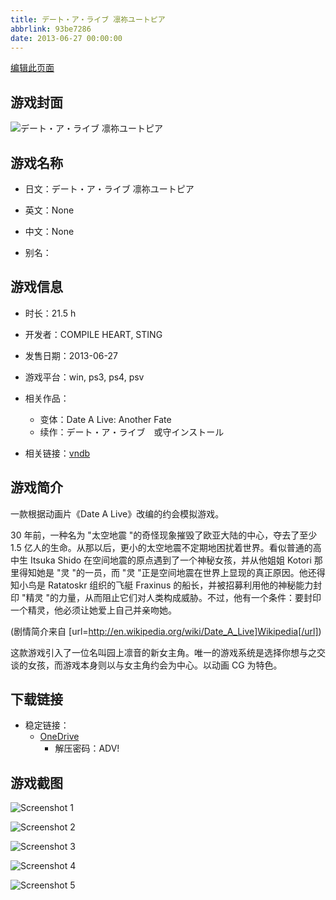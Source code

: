 ```yaml
---
title: デート・ア・ライブ 凛祢ユートピア
abbrlink: 93be7286
date: 2013-06-27 00:00:00
---
```

[编辑此页面](https://github.com/ACG-3/ADV3-source/blob/main/source/_posts/games/%E3%83%87%E3%83%BC%E3%83%88%E3%83%BB%E3%82%A2%E3%83%BB%E3%83%A9%E3%82%A4%E3%83%96%20Twin%20Edition%20%E5%87%9C%E7%B7%92%E3%83%AA%E3%83%B3%E3%82%AB%E3%83%BC%E3%83%8D%E3%82%A4%E3%82%B7%E3%83%A7%E3%83%B3.md)

## 游戏封面

![デート・ア・ライブ 凛祢ユートピア](https://pan.timero.xyz/d/onedrive/img_lib_001/%E3%83%87%E3%83%BC%E3%83%88%E3%83%BB%E3%82%A2%E3%83%BB%E3%83%A9%E3%82%A4%E3%83%96%20Twin%20Edition%20%E5%87%9C%E7%B7%92%E3%83%AA%E3%83%B3%E3%82%AB%E3%83%BC%E3%83%8D%E3%82%A4%E3%82%B7%E3%83%A7%E3%83%B3_cover.avif)


## 游戏名称

- 日文：デート・ア・ライブ 凛祢ユートピア
- 英文：None
- 中文：None

- 别名：


## 游戏信息

- 时长：21.5 h
- 开发者：COMPILE HEART, STING
- 发售日期：2013-06-27
- 游戏平台：win, ps3, ps4, psv
- 相关作品：
   - 变体：Date A Live: Another Fate
   - 续作：デート・ア・ライブ　或守インストール

- 相关链接：[vndb](https://vndb.org/v12702)


## 游戏简介

一款根据动画片《Date A Live》改编的约会模拟游戏。

30 年前，一种名为 "太空地震 "的奇怪现象摧毁了欧亚大陆的中心，夺去了至少 1.5 亿人的生命。从那以后，更小的太空地震不定期地困扰着世界。看似普通的高中生 Itsuka Shido 在空间地震的原点遇到了一个神秘女孩，并从他姐姐 Kotori 那里得知她是 "灵 "的一员，而 "灵 "正是空间地震在世界上显现的真正原因。他还得知小鸟是 Ratatoskr 组织的飞艇 Fraxinus 的船长，并被招募利用他的神秘能力封印 "精灵 "的力量，从而阻止它们对人类构成威胁。不过，他有一个条件：要封印一个精灵，他必须让她爱上自己并亲吻她。

(剧情简介来自 [url=http://en.wikipedia.org/wiki/Date_A_Live]Wikipedia[/url])

这款游戏引入了一位名叫园上凛音的新女主角。唯一的游戏系统是选择你想与之交谈的女孩，而游戏本身则以与女主角约会为中心。以动画 CG 为特色。


## 下载链接

- 稳定链接：
    - [OneDrive](https://pan.timero.xyz/onedrive/adv_lib_001/%E3%83%87%E3%83%BC%E3%83%88%E3%83%BB%E3%82%A2%E3%83%BB%E3%83%A9%E3%82%A4%E3%83%96%20Twin%20Edition%20%E5%87%9C%E7%B7%92%E3%83%AA%E3%83%B3%E3%82%AB%E3%83%BC%E3%83%8D%E3%82%A4%E3%82%B7%E3%83%A7%E3%83%B3)
        - 解压密码：ADV!



## 游戏截图


![Screenshot 1](https://pan.timero.xyz/d/onedrive/img_lib_001/%E3%83%87%E3%83%BC%E3%83%88%E3%83%BB%E3%82%A2%E3%83%BB%E3%83%A9%E3%82%A4%E3%83%96%20Twin%20Edition%20%E5%87%9C%E7%B7%92%E3%83%AA%E3%83%B3%E3%82%AB%E3%83%BC%E3%83%8D%E3%82%A4%E3%82%B7%E3%83%A7%E3%83%B3_Screenshot_1.avif)

![Screenshot 2](https://pan.timero.xyz/d/onedrive/img_lib_001/%E3%83%87%E3%83%BC%E3%83%88%E3%83%BB%E3%82%A2%E3%83%BB%E3%83%A9%E3%82%A4%E3%83%96%20Twin%20Edition%20%E5%87%9C%E7%B7%92%E3%83%AA%E3%83%B3%E3%82%AB%E3%83%BC%E3%83%8D%E3%82%A4%E3%82%B7%E3%83%A7%E3%83%B3_Screenshot_2.avif)

![Screenshot 3](https://pan.timero.xyz/d/onedrive/img_lib_001/%E3%83%87%E3%83%BC%E3%83%88%E3%83%BB%E3%82%A2%E3%83%BB%E3%83%A9%E3%82%A4%E3%83%96%20Twin%20Edition%20%E5%87%9C%E7%B7%92%E3%83%AA%E3%83%B3%E3%82%AB%E3%83%BC%E3%83%8D%E3%82%A4%E3%82%B7%E3%83%A7%E3%83%B3_Screenshot_3.avif)

![Screenshot 4](https://pan.timero.xyz/d/onedrive/img_lib_001/%E3%83%87%E3%83%BC%E3%83%88%E3%83%BB%E3%82%A2%E3%83%BB%E3%83%A9%E3%82%A4%E3%83%96%20Twin%20Edition%20%E5%87%9C%E7%B7%92%E3%83%AA%E3%83%B3%E3%82%AB%E3%83%BC%E3%83%8D%E3%82%A4%E3%82%B7%E3%83%A7%E3%83%B3_Screenshot_4.avif)

![Screenshot 5](https://pan.timero.xyz/d/onedrive/img_lib_001/%E3%83%87%E3%83%BC%E3%83%88%E3%83%BB%E3%82%A2%E3%83%BB%E3%83%A9%E3%82%A4%E3%83%96%20Twin%20Edition%20%E5%87%9C%E7%B7%92%E3%83%AA%E3%83%B3%E3%82%AB%E3%83%BC%E3%83%8D%E3%82%A4%E3%82%B7%E3%83%A7%E3%83%B3_Screenshot_5.avif)

